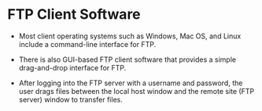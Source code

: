 # FTP Client Software

- Most client operating systems such as Windows, Mac OS, and Linux include a command-line interface for FTP. 
- There is also GUI-based FTP client software that provides a simple drag-and-drop interface for FTP. 

- After logging into the FTP server with a username and password, the user drags files between the local host window and the remote site (FTP server) window to transfer files.

